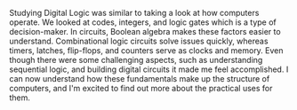 Studying Digital Logic was similar to taking a look at how computers operate. We looked at codes, integers, and logic gates which is a type of decision-maker. In circuits, Boolean algebra makes these factors easier to understand. Combinational logic circuits solve issues quickly, whereas timers, latches, flip-flops, and counters serve as clocks and memory. Even though there were some challenging aspects, such as understanding sequential logic, and building digital circuits it made me feel accomplished. I can now understand how these fundamentals make up the structure of computers, and I'm excited to find out more about the practical uses for them.

